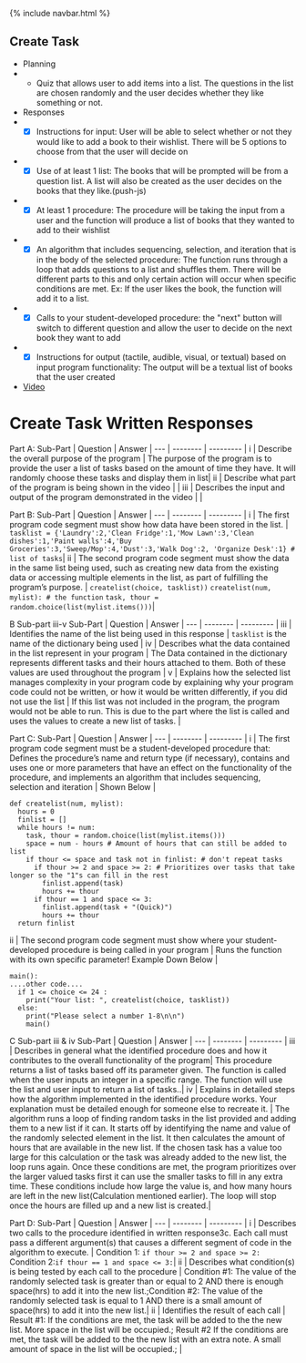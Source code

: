 {% include navbar.html %}

## Create Task
- Planning
- - Quiz that allows user to add items into a list. The questions in the list are chosen randomly and the user decides whether they like something or not.
- Responses
- - [x] Instructions for input: User will be able to select whether or not they would like to add a book to their wishlist. There will be 5 options to choose from that the user will decide on
- - [x] Use of at least 1 list: The books that will be prompted will be from a question list. A list will also be created as the user decides on the books that they like.(push-js)
- - [x] At least 1 procedure: The procedure will be taking the input from a user and the function will produce a list of books that they wanted to add to their wishlist
- - [x] An algorithm that includes sequencing, selection, and iteration that is in the body of the selected procedure: The function runs through a loop that adds questions to a list and shuffles them. There will be different parts to this and only certain action will occur when  specific conditions are met. Ex: If the user likes the book, the function will add it to a list.
- - [x] Calls to your student-developed procedure: the "next" button will switch to different question and allow the user to decide on the next book they want to add
- - [x] Instructions for output (tactile, audible, visual, or textual) based on input program functionality: The output will be a textual list of books that the user created
- [Video](https://www.youtube.com/watch?v=TzYFZ9aklUA)


# Create Task Written Responses

Part A:
Sub-Part | Question | Answer | 
--- | -------- | --------- |
i | Describe the overall purpose of the program | The purpose of the program is to provide the user a list of tasks based on the amount of time they have. It will randomly choose these tasks and display them in list|
ii | Describe what part of the program is being shown in the video |  |
iii | Describes the input and output of the program demonstrated in the video | |

Part B:
Sub-Part | Question | Answer | 
--- | -------- | --------- |
i | The first program code segment must show how data have been stored in the list. | ```tasklist = {'Laundry':2,'Clean Fridge':1,'Mow Lawn':3,'Clean dishes':1,'Paint walls':4,'Buy Groceries':3,'Sweep/Mop':4,'Dust':3,'Walk Dog':2, 'Organize Desk':1} # list of tasks```|
ii | The second program code segment must show the data in the same list being used, such as creating new data from the existing data or accessing multiple elements in the list, as part of fulfilling the program’s purpose. | ```createlist(choice, tasklist))``` ```createlist(num, mylist): # the function``` ```task, thour = random.choice(list(mylist.items()))```|

B Sub-part iii-v
Sub-Part | Question | Answer | 
--- | -------- | --------- |
iii | Identifies the name of the list being used in this response | ```tasklist``` is the name of the dictionary being used |
iv | Describes what the data contained in the list represent in your program | The Data contained in the dictionary represents different tasks and their hours attached to them. Both of these values are used throughout the program |
v | Explains how the selected list manages complexity in your program code by explaining why your program code could not be written, or how it would be written differently, if you did not use the list | If this list was not included in the program, the program would not be able to run. This is due to the part where the list is called and uses the values to create a new list of tasks. |

Part C:
Sub-Part | Question | Answer | 
--- | -------- | --------- |
i | The first program code segment must be a student-developed procedure that: Defines the procedure’s name and return type (if necessary), contains and uses one or more parameters that have an effect on the functionality of the procedure, and implements an algorithm that includes sequencing, selection and iteration | Shown Below |
```
def createlist(num, mylist):
  hours = 0
  finlist = []
  while hours != num:
    task, thour = random.choice(list(mylist.items()))
    space = num - hours # Amount of hours that can still be added to list
    if thour <= space and task not in finlist: # don't repeat tasks
      if thour >= 2 and space >= 2: # Prioritizes over tasks that take longer so the "1"s can fill in the rest
        finlist.append(task)
        hours += thour
      if thour == 1 and space <= 3:
        finlist.append(task + "(Quick)")
        hours += thour
  return finlist
```
ii | The second program code segment must show where your student-developed procedure is being called in your program | Runs the function with its own specific parameter! Example Down Below |
```
main():
....other code....
  if 1 <= choice <= 24 :
    print("Your list: ", createlist(choice, tasklist))
  else:
    print("Please select a number 1-8\n\n")
    main()
```
C Sub-part iii & iv
Sub-Part | Question | Answer | 
--- | -------- | --------- |
iii |  Describes in general what the identified procedure does and how it contributes to the overall functionality of the program| This procedure returns a list of tasks based off its parameter given. The function is called when the user inputs an integer in a specific range. The function will use the list and user input to return a list of tasks..|
iv | Explains in detailed steps how the algorithm implemented in the identified procedure works. Your explanation must be detailed enough for someone else to recreate it. | The algorithm runs a loop of finding random tasks in the list provided and adding them to a new list if it can. It starts off by identifying the name and value of the randomly selected element in the list. It then calculates the amount of hours that are available in the new list. If the chosen task has a value too large for this calculation or the task was already added to the new list, the loop runs again. Once these conditions are met, the program prioritizes over the larger valued tasks first it can use the smaller tasks to fill in any extra time. These conditions include how large the value is, and how many hours are left in the new list(Calculation mentioned earlier). The loop will stop once the hours are filled up and a new list is created.|

Part D:
Sub-Part | Question | Answer | 
--- | -------- | --------- |
i | Describes two calls to the procedure identified in written response3c. Each call must pass a different argument(s) that causes a different segment of code in the algorithm to execute. | Condition 1: ```if thour >= 2 and space >= 2:``` Condition 2:```if thour == 1 and space <= 3:```|
ii |  Describes what condition(s) is being tested by each call to the procedure | Condition #1: The value of the randomly selected task is greater than or equal to 2 AND there is enough space(hrs) to add it into the new list.;Condition #2: The value of the randomly selected task is equal to 1 AND there is a small amount of space(hrs) to add it into the new list.|
ii | Identifies the result of each call | Result #1: If the conditions are met, the task will be added to the the new list. More space in the list will be occupied.; Result #2 If the conditions are met, the task will be added to the the new list with an extra note. A small amount of space in the list will be occupied.; |